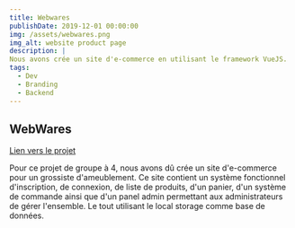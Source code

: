 ```yaml
---
title: Webwares
publishDate: 2019-12-01 00:00:00
img: /assets/webwares.png
img_alt: website product page
description: |
Nous avons crée un site d'e-commerce en utilisant le framework VueJS.
tags:
  - Dev
  - Branding
  - Backend
---
```



## WebWares
<a href="https://tommy-bou.github.io/Projet-WebWares/"> Lien vers le projet </a>

Pour ce projet de groupe à 4, nous avons dû crée un site d'e-commerce pour un grossiste d'ameublement.
Ce site contient un système fonctionnel d'inscription, de connexion, de liste de produits, d'un panier, d'un système de commande ainsi que d'un panel admin permettant aux administrateurs de gérer l'ensemble.
Le tout utilisant le local storage comme base de données.